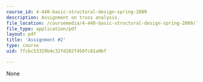 ```yaml
---
course_id: 4-440-basic-structural-design-spring-2009
description: Assignment on truss analysis.
file_location: /coursemedia/4-440-basic-structural-design-spring-2009/7fcbc53329b4c32fd282f450fc81a0bf_MIT4_440s09_assn02.pdf
file_type: application/pdf
layout: pdf
title: 'Assignment #2'
type: course
uid: 7fcbc53329b4c32fd282f450fc81a0bf

---
```

None